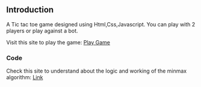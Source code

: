 ## Introduction

A Tic tac toe game designed using Html,Css,Javascript. You can play with 2 players or play against a bot.

Visit this site to play the game: [Play Game](https://rahuldshetty.github.io/Tic-Tac-Toe-Game/game)


### Code

 Check this site to understand about the logic and working of the minmax algorithm: [Link](https://medium.freecodecamp.org/how-to-make-your-tic-tac-toe-game-unbeatable-by-using-the-minimax-algorithm-9d690bad4b37)
